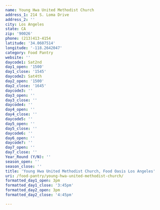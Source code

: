 ```yaml
---
name: Young Hwa United Methodist Church
address_1: 214 S. Loma Drive
address_2: ''
city: Los Angeles
state: CA
zip: '90026'
phone: (213)413-4154
latitude: '34.0607514'
longitude: '-118.2642047'
category: Food Pantry
website: ''
daycode1: Sat2nd
day1_open: '1500'
day1_close: '1545'
daycode2: Sat4th
day2_open: '1500'
day2_close: '1645'
daycode3: ''
day3_open: ''
day3_close: ''
daycode4: ''
day4_open: ''
day4_close: ''
daycode5: ''
day5_open: ''
day5_close: ''
daycode6: ''
day6_open: ''
daycode7: ''
day7_open: ''
day7_close: ''
Year_Round (Y/N): ''
season_open: ''
season_close: ''
title: 'Young Hwa United Methodist Church, Food Oasis Los Angeles'
uri: /food-pantry/young-hwa-united-methodist-church/
formatted_day1_open: 3pm
formatted_day1_close: '3:45pm'
formatted_day2_open: 3pm
formatted_day2_close: '4:45pm'

---
```

